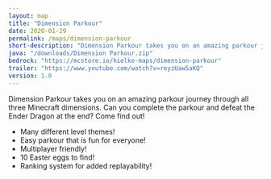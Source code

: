 ```yaml
---
layout: map
title: "Dimension Parkour"
date: 2020-01-29
permalink: /maps/dimension-parkour
short-description: "Dimension Parkour takes you on an amazing parkour journey through all three Minecraft dimensions."
java: "/downloads/Dimension Parkour.zip"
bedrock: "https://mcstore.io/hielke-maps/dimension-parkour"
trailer: "https://www.youtube.com/watch?v=reyzUaw5aKQ"
version: 1.0
---
```


Dimension Parkour takes you on an amazing parkour journey through all three Minecraft dimensions. Can you complete the parkour and defeat the Ender Dragon at the end? Come find out!

- Many different level themes!
- Easy parkour that is fun for everyone!
- Multiplayer friendly!
- 10 Easter eggs to find!
- Ranking system for added replayability!
